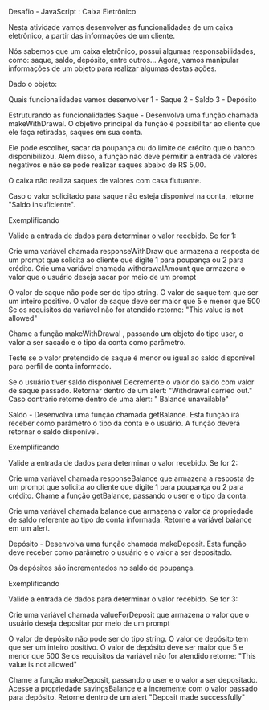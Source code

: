 Desafio - JavaScript : Caixa Eletrônico

Nesta atividade vamos desenvolver as funcionalidades de um caixa eletrônico, a partir das informações de um cliente.

Nós sabemos que um caixa eletrônico, possui algumas responsabilidades, como: saque, saldo, depósito, entre outros... Agora, vamos manipular informações de um objeto para realizar algumas destas ações.

Dado o objeto:

<!-- const user = {
name: "Jhon Doyle Fox",
savingsBalance: 500,
cardsInformation: [
    {
      number: "5160 4196 4843 3388",
      creditBalance: 1000,
      ensign: "American Express",
    },
  ],
}; -->

Quais funcionalidades vamos desenvolver
1 - Saque
2 - Saldo
3 - Depósito

Estruturando as funcionalidades
Saque - Desenvolva uma função chamada makeWithDrawal. O objetivo principal da função é possibilitar ao cliente que ele faça retiradas, saques em sua conta.

Ele pode escolher, sacar da poupança ou do limite de crédito que o banco disponibilizou. Além disso, a função não deve permitir a entrada de valores negativos e não se pode realizar saques abaixo de R$ 5,00.

O caixa não realiza saques de valores com casa flutuante.

Caso o valor solicitado para saque não esteja disponível na conta, retorne "Saldo insuficiente".

Exemplificando

Valide a entrada de dados para determinar o valor recebido. Se for 1:

Crie uma variável chamada responseWithDraw que armazena a resposta de um prompt que solicita ao cliente que digite 1 para poupança ou 2 para crédito.
Crie uma variável chamada withdrawalAmount que armazena o valor que o usuário deseja sacar por meio de um prompt

O valor de saque não pode ser do tipo string.
O valor de saque tem que ser um inteiro positivo.
O valor de saque deve ser maior que 5 e menor que 500
Se os requisitos da variável não for atendido retorne: "This value is not allowed"

Chame a função makeWithDrawal , passando um objeto do tipo user, o valor a ser sacado e o tipo da conta como parâmetro.

Teste se o valor pretendido de saque é menor ou igual ao saldo disponível para perfil de conta informado.

Se o usuário tiver saldo disponível
Decremente o valor do saldo com valor de saque passado.
Retornar dentro de um alert: "Withdrawal carried out."
Caso contrário retorne dentro de uma alert: " Balance unavailable"

Saldo - Desenvolva uma função chamada getBalance. Esta função irá receber como parâmetro o tipo da conta e o usuário. A função deverá retornar o saldo disponível.

Exemplificando

Valide a entrada de dados para determinar o valor recebido. Se for 2:

Crie uma variável chamada responseBalance que armazena a resposta de um prompt que solicita ao cliente que digite 1 para poupança ou 2 para crédito.
Chame a função getBalance, passando o user e o tipo da conta.

Crie uma variável chamada balance que armazena o valor da propriedade de saldo referente ao tipo de conta informada.
Retorne a variável balance em um alert.

Depósito - Desenvolva uma função chamada makeDeposit. Esta função deve receber como parâmetro o usuário e o valor a ser depositado.

Os depósitos são incrementados no saldo de poupança.

Exemplificando

Valide a entrada de dados para determinar o valor recebido. Se for 3:

Crie uma variável chamada valueForDeposit que armazena o valor que o usuário deseja depositar por meio de um prompt

O valor de depósito não pode ser do tipo string.
O valor de depósito tem que ser um inteiro positivo.
O valor de depósito deve ser maior que 5 e menor que 500
Se os requisitos da variável não for atendido retorne: "This value is not allowed"

Chame a função makeDeposit, passando o user e o valor a ser depositado.
Acesse a propriedade savingsBalance e a incremente com o valor passado para depósito.
Retorne dentro de um alert "Deposit made successfully"
